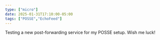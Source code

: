 ```yaml
---
type: ["micro"]
date: 2025-01-31T17:10:00-05:00
tags: ["POSSE","EchoFeed"]
---
```

Testing a new post-forwarding service for my POSSE setup. Wish me luck!
